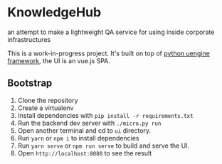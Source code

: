 # KnowledgeHub
an attempt to make a lightweight QA service for using inside corporate infrastructures


This is a work-in-progress project. It's built on top of [python uengine framework](https://github.com/viert/uengine),
the UI is an vue.js SPA. 

## Bootstrap

  1. Clone the repository
  2. Create a virtualenv
  3. Install dependencies with `pip install -r requirements.txt`
  4. Run the backend dev server with `./micro.py run`
  5. Open another terminal and cd to `ui` directory.
  6. Run `yarn` or `npm i` to install dependencies
  7. Run `yarn serve` or `npm run serve` to build and serve the UI.
  8. Open `http://localhost:8080` to see the result
  
